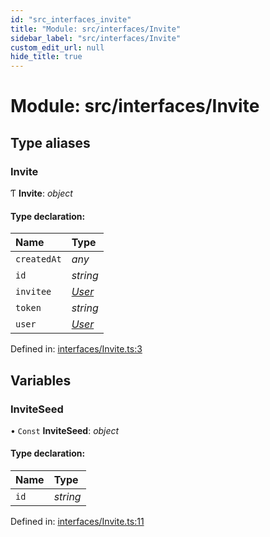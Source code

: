 ```yaml
---
id: "src_interfaces_invite"
title: "Module: src/interfaces/Invite"
sidebar_label: "src/interfaces/Invite"
custom_edit_url: null
hide_title: true
---
```


# Module: src/interfaces/Invite

## Type aliases

### Invite

Ƭ **Invite**: *object*

#### Type declaration:

| Name | Type |
| :------ | :------ |
| `createdAt` | *any* |
| `id` | *string* |
| `invitee` | [*User*](../interfaces/src_interfaces_user.user.md) |
| `token` | *string* |
| `user` | [*User*](../interfaces/src_interfaces_user.user.md) |

Defined in: [interfaces/Invite.ts:3](https://github.com/xr3ngine/xr3ngine/blob/2d83606b6/packages/common/src/interfaces/Invite.ts#L3)

## Variables

### InviteSeed

• `Const` **InviteSeed**: *object*

#### Type declaration:

| Name | Type |
| :------ | :------ |
| `id` | *string* |

Defined in: [interfaces/Invite.ts:11](https://github.com/xr3ngine/xr3ngine/blob/2d83606b6/packages/common/src/interfaces/Invite.ts#L11)
